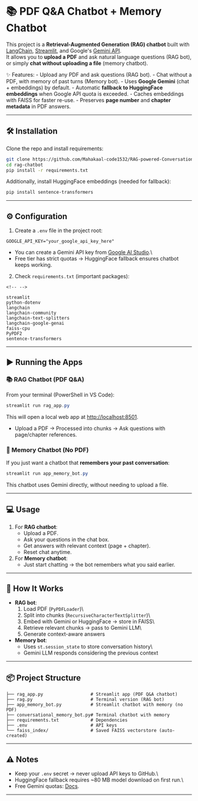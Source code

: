 # 📚 PDF Q&A Chatbot + Memory Chatbot

This project is a **Retrieval-Augmented Generation (RAG) chatbot** built
with [LangChain](https://www.langchain.com/),
[Streamlit](https://streamlit.io/), and Google's [Gemini
API](https://ai.google.dev/).\
It allows you to **upload a PDF** and ask natural language questions
(RAG bot), or simply **chat without uploading a file** (memory chatbot).

✨ Features: - Upload any PDF and ask questions (RAG bot). - Chat
without a PDF, with memory of past turns (Memory bot). - Uses **Google
Gemini** (chat + embeddings) by default. - Automatic **fallback to
HuggingFace embeddings** when Google API quota is exceeded. - Caches
embeddings with FAISS for faster re-use. - Preserves **page number** and
**chapter metadata** in PDF answers.

------------------------------------------------------------------------

## 🛠️ Installation

Clone the repo and install requirements:

``` bash
git clone https://github.com/Mahakaal-code1532/RAG-powered-Conversational-PDF-Chatbot.git
cd rag-chatbot
pip install -r requirements.txt
```

Additionally, install HuggingFace embeddings (needed for fallback):

``` bash
pip install sentence-transformers
```

------------------------------------------------------------------------

## ⚙️ Configuration

1.  Create a `.env` file in the project root:

``` env
GOOGLE_API_KEY="your_google_api_key_here"
```

-   You can create a Gemini API key from [Google AI
    Studio](https://aistudio.google.com/app/apikey).\
-   Free tier has strict quotas → HuggingFace fallback ensures chatbot
    keeps working.

2.  Check `requirements.txt` (important packages):

```{=html}
<!-- -->
```
    streamlit
    python-dotenv
    langchain
    langchain-community
    langchain-text-splitters
    langchain-google-genai
    faiss-cpu
    PyPDF2
    sentence-transformers

------------------------------------------------------------------------

## ▶️ Running the Apps

### 📚 RAG Chatbot (PDF Q&A)

From your terminal (PowerShell in VS Code):

``` powershell
streamlit run rag_app.py
```

This will open a local web app at <http://localhost:8501>.

-   Upload a PDF → Processed into chunks → Ask questions with
    page/chapter references.

### 🤖 Memory Chatbot (No PDF)

If you just want a chatbot that **remembers your past conversation**:

``` powershell
streamlit run app_memory_bot.py
```

This chatbot uses Gemini directly, without needing to upload a file.

------------------------------------------------------------------------

## 💻 Usage

1.  For **RAG chatbot**:
    -   Upload a PDF.
    -   Ask your questions in the chat box.
    -   Get answers with relevant context (page + chapter).
    -   Reset chat anytime.
2.  For **Memory chatbot**:
    -   Just start chatting → the bot remembers what you said earlier.

------------------------------------------------------------------------

## 🧠 How It Works

-   **RAG bot**:
    1.  Load PDF (`PyPDFLoader`)\
    2.  Split into chunks (`RecursiveCharacterTextSplitter`)\
    3.  Embed with Gemini or HuggingFace → store in FAISS\
    4.  Retrieve relevant chunks → pass to Gemini LLM\
    5.  Generate context-aware answers
-   **Memory bot**:
    -   Uses `st.session_state` to store conversation history\
    -   Gemini LLM responds considering the previous context

------------------------------------------------------------------------

## 📦 Project Structure

    ├── rag_app.py                  # Streamlit app (PDF Q&A chatbot)
    ├── rag.py                      # Terminal version (RAG bot)
    ├── app_memory_bot.py           # Streamlit chatbot with memory (no PDF)
    ├── conversational_memory_bot.py# Terminal chatbot with memory
    ├── requirements.txt            # Dependencies
    ├── .env                        # API keys
    └── faiss_index/                # Saved FAISS vectorstore (auto-created)

------------------------------------------------------------------------

## ⚠️ Notes

-   Keep your `.env` secret → never upload API keys to GitHub.\
-   HuggingFace fallback requires \~80 MB model download on first run.\
-   Free Gemini quotas:
    [Docs](https://ai.google.dev/gemini-api/docs/rate-limits).

------------------------------------------------------------------------

#
